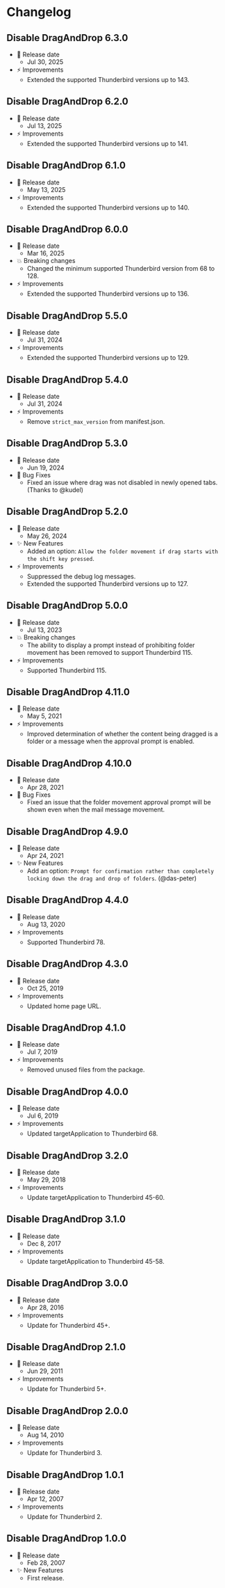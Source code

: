 # Changelog

## Disable DragAndDrop 6.3.0

-   📅 Release date
    -   Jul 30, 2025
-   ⚡️ Improvements
    -   Extended the supported Thunderbird versions up to 143.

## Disable DragAndDrop 6.2.0

-   📅 Release date
    -   Jul 13, 2025
-   ⚡️ Improvements
    -   Extended the supported Thunderbird versions up to 141.

## Disable DragAndDrop 6.1.0

-   📅 Release date
    -   May 13, 2025
-   ⚡️ Improvements
    -   Extended the supported Thunderbird versions up to 140.

## Disable DragAndDrop 6.0.0

-   📅 Release date
    -   Mar 16, 2025
-   💥 Breaking changes
    -   Changed the minimum supported Thunderbird version from 68 to 128.
-   ⚡️ Improvements
    -   Extended the supported Thunderbird versions up to 136.

## Disable DragAndDrop 5.5.0

-   📅 Release date
    -   Jul 31, 2024
-   ⚡️ Improvements
    -   Extended the supported Thunderbird versions up to 129.

## Disable DragAndDrop 5.4.0

-   📅 Release date
    -   Jul 31, 2024
-   ⚡️ Improvements
    -   Remove `strict_max_version` from manifest.json.

## Disable DragAndDrop 5.3.0

-   📅 Release date
    -   Jun 19, 2024
-   🐛 Bug Fixes
    -   Fixed an issue where drag was not disabled in newly opened tabs. (Thanks to @kudel)

## Disable DragAndDrop 5.2.0

-   📅 Release date
    -   May 26, 2024
-   ✨ New Features
    -   Added an option: `Allow the folder movement if drag starts with the shift key pressed`.
-   ⚡️ Improvements
    -   Suppressed the debug log messages.
    -   Extended the supported Thunderbird versions up to 127.

## Disable DragAndDrop 5.0.0

-   📅 Release date
    -   Jul 13, 2023
-   💥 Breaking changes
    -   The ability to display a prompt instead of prohibiting folder movement has been removed to support Thunderbird 115.
-   ⚡️ Improvements
    -   Supported Thunderbird 115.

## Disable DragAndDrop 4.11.0

-   📅 Release date
    -   May 5, 2021
-   ⚡️ Improvements
    -   Improved determination of whether the content being dragged is a folder or a message when the approval prompt is enabled.

## Disable DragAndDrop 4.10.0

-   📅 Release date
    -   Apr 28, 2021
-   🐛 Bug Fixes
    -   Fixed an issue that the folder movement approval prompt will be shown even when the mail message movement.

## Disable DragAndDrop 4.9.0

-   📅 Release date
    -   Apr 24, 2021
-   ✨ New Features
    -   Add an option: `Prompt for confirmation rather than completely locking down the drag and drop of folders`. (@das-peter)

## Disable DragAndDrop 4.4.0

-   📅 Release date
    -   Aug 13, 2020
-   ⚡️ Improvements
    -   Supported Thunderbird 78.

## Disable DragAndDrop 4.3.0

-   📅 Release date
    -   Oct 25, 2019
-   ⚡️ Improvements
    -   Updated home page URL.

## Disable DragAndDrop 4.1.0

-   📅 Release date
    -   Jul 7, 2019
-   ⚡️ Improvements
    -   Removed unused files from the package.

## Disable DragAndDrop 4.0.0

-   📅 Release date
    -   Jul 6, 2019
-   ⚡️ Improvements
    -   Updated targetApplication to Thunderbird 68.

## Disable DragAndDrop 3.2.0

-   📅 Release date
    -   May 29, 2018
-   ⚡️ Improvements
    -   Update targetApplication to Thunderbird 45-60.

## Disable DragAndDrop 3.1.0

-   📅 Release date
    -   Dec 8, 2017
-   ⚡️ Improvements
    -   Update targetApplication to Thunderbird 45-58.

## Disable DragAndDrop 3.0.0

-   📅 Release date
    -   Apr 28, 2016
-   ⚡️ Improvements
    -   Update for Thunderbird 45+.

## Disable DragAndDrop 2.1.0

-   📅 Release date
    -   Jun 29, 2011
-   ⚡️ Improvements
    -   Update for Thunderbird 5+.

## Disable DragAndDrop 2.0.0

-   📅 Release date
    -   Aug 14, 2010
-   ⚡️ Improvements
    -   Update for Thunderbird 3.

## Disable DragAndDrop 1.0.1

-   📅 Release date
    -   Apr 12, 2007
-   ⚡️ Improvements
    -   Update for Thunderbird 2.

## Disable DragAndDrop 1.0.0

-   📅 Release date
    -   Feb 28, 2007
-   ✨ New Features
    -   First release.
